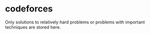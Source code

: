 # codeforces

Only solutions to relatively hard problems or problems with important techniques are stored here.
